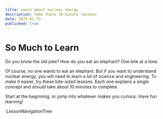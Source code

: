 ```yaml
---
title: Learn about nuclear energy
description: Take these 10-minute lessons.
date: 2025-01-23
published: true
---
```


# So Much to Learn

Do you know the old joke? How do you eat an elephant? One bite at a time.

Of course, no one wants to eat an elephant. But if you want to understand nuclear energy, you will need to learn a lot of science and engineering. To make it easier, try these bite-sized lessons. Each one explains a single concept and should take about 10 minutes to complete.

Start at the beginning, or jump into whatever makes you curious. Have fun learning!

:LessonNavigationTree
